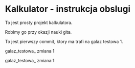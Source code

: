 # Kalkulator - instrukcja obslugi

To jest prosty projekt kalkulatora.

Robimy go przy okazji nauki gita.

To jest pierwszy commit, ktory ma trafi na galaz testowa 1.

galaz_testowa_ zmiana 1

galaz_testowa_ zmiana 1